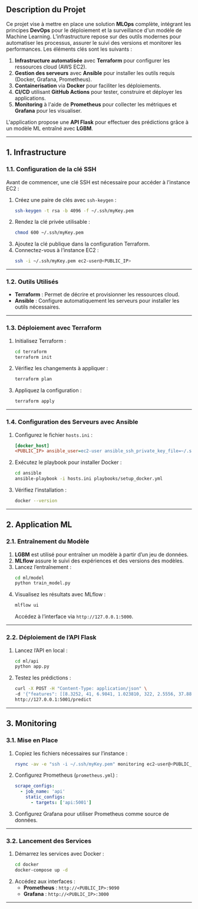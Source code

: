 
## **Description du Projet**

Ce projet vise à mettre en place une solution **MLOps** complète, intégrant les principes **DevOps** pour le déploiement et la surveillance d'un modèle de Machine Learning. L’infrastructure repose sur des outils modernes pour automatiser les processus, assurer le suivi des versions et monitorer les performances. Les éléments clés sont les suivants :

1. **Infrastructure automatisée** avec **Terraform** pour configurer les ressources cloud (AWS EC2).
2. **Gestion des serveurs** avec **Ansible** pour installer les outils requis (Docker, Grafana, Prometheus).
3. **Containerisation** via **Docker** pour faciliter les déploiements.
4. **CI/CD** utilisant **GitHub Actions** pour tester, construire et déployer les applications.
5. **Monitoring** à l'aide de **Prometheus** pour collecter les métriques et **Grafana** pour les visualiser.

L'application propose une **API Flask** pour effectuer des prédictions grâce à un modèle ML entraîné avec **LGBM**.

---

## **1. Infrastructure**

### **1.1. Configuration de la clé SSH**

Avant de commencer, une clé SSH est nécessaire pour accéder à l’instance EC2 :

1. Créez une paire de clés avec `ssh-keygen` :
   ```bash
   ssh-keygen -t rsa -b 4096 -f ~/.ssh/myKey.pem
   ```
2. Rendez la clé privée utilisable :
   ```bash
   chmod 600 ~/.ssh/myKey.pem
   ```
3. Ajoutez la clé publique dans la configuration Terraform.
4. Connectez-vous à l’instance EC2 :
   ```bash
   ssh -i ~/.ssh/myKey.pem ec2-user@<PUBLIC_IP>
   ```

---

### **1.2. Outils Utilisés**

- **Terraform** : Permet de décrire et provisionner les ressources cloud.
- **Ansible** : Configure automatiquement les serveurs pour installer les outils nécessaires.

---

### **1.3. Déploiement avec Terraform**

1. Initialisez Terraform :
   ```bash
   cd terraform
   terraform init
   ```
2. Vérifiez les changements à appliquer :
   ```bash
   terraform plan
   ```
3. Appliquez la configuration :
   ```bash
   terraform apply
   ```

---

### **1.4. Configuration des Serveurs avec Ansible**

1. Configurez le fichier `hosts.ini` :
   ```ini
   [docker_host]
   <PUBLIC_IP> ansible_user=ec2-user ansible_ssh_private_key_file=~/.ssh/myKey.pem
   ```
2. Exécutez le playbook pour installer Docker :
   ```bash
   cd ansible
   ansible-playbook -i hosts.ini playbooks/setup_docker.yml
   ```
3. Vérifiez l’installation :
   ```bash
   docker --version
   ```

---

## **2. Application ML**

### **2.1. Entraînement du Modèle**

1. **LGBM** est utilisé pour entraîner un modèle à partir d’un jeu de données.
2. **MLflow** assure le suivi des expériences et des versions des modèles.
3. Lancez l’entraînement :
   ```bash
   cd ml/model
   python train_model.py
   ```
4. Visualisez les résultats avec MLflow :
   ```bash
   mlflow ui
   ```
   Accédez à l’interface via `http://127.0.0.1:5000`.

---

### **2.2. Déploiement de l’API Flask**

1. Lancez l’API en local :
   ```bash
   cd ml/api
   python app.py
   ```
2. Testez les prédictions :
   ```bash
   curl -X POST -H "Content-Type: application/json" \
   -d '{"features": [[8.3252, 41, 6.9841, 1.023810, 322, 2.5556, 37.88, -122.23]]}' \
   http://127.0.0.1:5001/predict
   ```

---

## **3. Monitoring**

### **3.1. Mise en Place**

1. Copiez les fichiers nécessaires sur l’instance :
   ```bash
   rsync -av -e "ssh -i ~/.ssh/myKey.pem" monitoring ec2-user@<PUBLIC_IP>:/home/ec2-user/
   ```
2. Configurez Prometheus (`prometheus.yml`) :
   ```yaml
   scrape_configs:
     - job_name: 'api'
       static_configs:
         - targets: ['api:5001']
   ```
3. Configurez Grafana pour utiliser Prometheus comme source de données.

---

### **3.2. Lancement des Services**

1. Démarrez les services avec Docker :
   ```bash
   cd docker
   docker-compose up -d
   ```
2. Accédez aux interfaces :
   - **Prometheus** : `http://<PUBLIC_IP>:9090`
   - **Grafana** : `http://<PUBLIC_IP>:3000`

---
